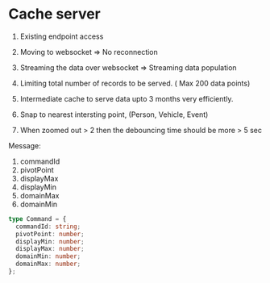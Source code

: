 # Cache server

1. Existing endpoint access

1. Moving to websocket => No reconnection
1. Streaming the data over websocket => Streaming data population
1. Limiting total number of records to be served. ( Max 200 data points)
1. Intermediate cache to serve data upto 3 months very efficiently.
1. Snap to nearest intersting point, (Person, Vehicle, Event)
1. When zoomed out > 2 then the debouncing time should be more > 5 sec



Message:
1. commandId
1. pivotPoint
1. displayMax
1. displayMin
1. domainMax
1. domainMin


```ts
type Command = {
  commandId: string;
  pivotPoint: number;
  displayMin: number;
  displayMax: number;
  domainMin: number;
  domainMax: number;
};
```


